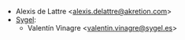 - Alexis de Lattre \<<alexis.delattre@akretion.com>\>
- [Sygel](https://sygel.es):
  - Valentín Vinagre \<<valentin.vinagre@sygel.es>\>
